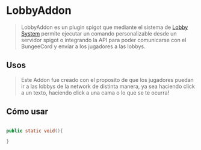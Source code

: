 # LobbyAddon


> LobbyAddon es un plugin spigot que mediante el sistema de [Lobby System](https://github.com/ObedMz/LobbySystem) permite
ejecutar un comando personalizable desde un servidor spigot o integrando la API para poder comunicarse con el BungeeCord y envíar
a los jugadores a las lobbys.

## Usos
> Este Addon fue creado con el proposito de que los jugadores puedan ir a las lobbys de la network de distinta manera,
>  ya sea haciendo click a un texto, haciendo click a una cama o lo que se te ocurra!
 
 ## Cómo usar
```java

public static void(){

}


```
